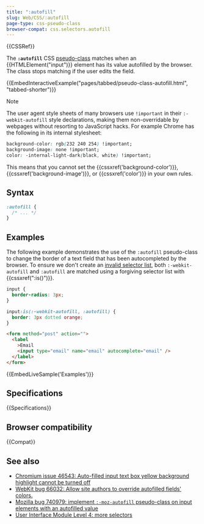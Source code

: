 ```yaml
---
title: ":autofill"
slug: Web/CSS/:autofill
page-type: css-pseudo-class
browser-compat: css.selectors.autofill
---
```


{{CSSRef}}

The **`:autofill`** CSS [pseudo-class](/en-US/docs/Web/CSS/Pseudo-classes) matches when an {{HTMLElement("input")}} element has its value autofilled by the browser. The class stops matching if the user edits the field.

{{EmbedInteractiveExample("pages/tabbed/pseudo-class-autofill.html", "tabbed-shorter")}}

> [!NOTE]
> The user agent style sheets of many browsers use `!important` in their `:-webkit-autofill` style declarations, making them non-overridable by webpages without resorting to JavaScript hacks. For example Chrome has the following in its internal stylesheet:
>
> ```css
> background-color: rgb(232 240 254) !important;
> background-image: none !important;
> color: -internal-light-dark(black, white) !important;
> ```
>
> This means that you cannot set the {{cssxref('background-color')}}, {{cssxref('background-image')}}, or {{cssxref('color')}} in your own rules.

## Syntax

```css
:autofill {
  /* ... */
}
```

## Examples

The following example demonstrates the use of the `:autofill` pseudo-class to change the border of a text field that has been autocompleted by the browser.
To ensure we don't create an [invalid selector list](/en-US/docs/Web/CSS/Selector_list#invalid_selector_list), both `:-webkit-autofill` and `:autofill` are matched using a forgiving selector list with {{cssxref(":is()")}}.

```css
input {
  border-radius: 3px;
}

input:is(:-webkit-autofill, :autofill) {
  border: 3px dotted orange;
}
```

```html
<form method="post" action="">
  <label
    >Email
    <input type="email" name="email" autocomplete="email" />
  </label>
</form>
```

{{EmbedLiveSample('Examples')}}

## Specifications

{{Specifications}}

## Browser compatibility

{{Compat}}

## See also

- [Chromium issue 46543: Auto-filled input text box yellow background highlight cannot be turned off](https://crbug.com/46543)
- [WebKit bug 66032: Allow site authors to override autofilled fields' colors.](https://webkit.org/b/66032)
- [Mozilla bug 740979: implement `:-moz-autofill` pseudo-class on input elements with an autofilled value](https://bugzil.la/740979)
- [User Interface Module Level 4: more selectors](https://wiki.csswg.org/spec/css4-ui#more-selectors)
